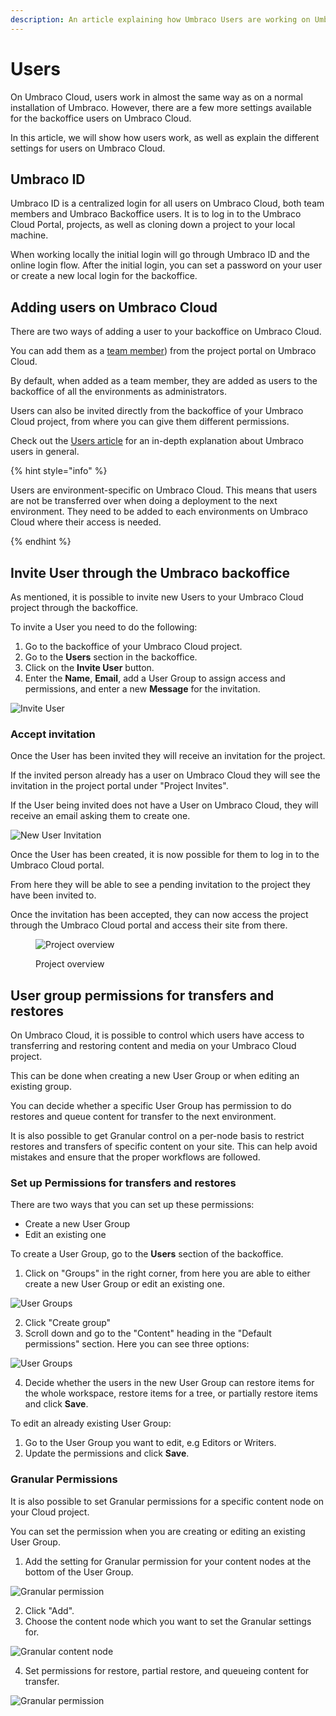 ```yaml
---
description: An article explaining how Umbraco Users are working on Umbraco Cloud.
---
```


# Users

On Umbraco Cloud, users work in almost the same way as on a normal installation of Umbraco. However, there are a few more settings available for the backoffice users on Umbraco Cloud.

In this article, we will show how users work, as well as explain the different settings for users on Umbraco Cloud.

## Umbraco ID

Umbraco ID is a centralized login for all users on Umbraco Cloud, both team members and Umbraco Backoffice users. It is to log in to the Umbraco Cloud Portal, projects, as well as cloning down a project to your local machine.

When working locally the initial login will go through Umbraco ID and the online login flow. After the initial login, you can set a password on your user or create a new local login for the backoffice.

## Adding users on Umbraco Cloud

There are two ways of adding a user to your backoffice on Umbraco Cloud.

You can add them as a [team member](team-members/)) from the project portal on Umbraco Cloud.

By default, when added as a team member, they are added as users to the backoffice of all the environments as administrators.

Users can also be invited directly from the backoffice of your Umbraco Cloud project, from where you can give them different permissions.

Check out the [Users article](https://docs.umbraco.com/umbraco-cms/fundamentals/data/users) for an in-depth explanation about Umbraco users in general.

{% hint style="info" %}

Users are environment-specific on Umbraco Cloud. This means that users are not be transferred over when doing a deployment to the next environment. They need to be added to each environments on Umbraco Cloud where their access is needed.

{% endhint %}

## Invite User through the Umbraco backoffice

As mentioned, it is possible to invite new Users to your Umbraco Cloud project through the backoffice.

To invite a User you need to do the following:

1. Go to the backoffice of your Umbraco Cloud project.
2. Go to the **Users** section in the backoffice.
3. Click on the **Invite User** button.
4. Enter the **Name**, **Email**, add a User Group to assign access and permissions, and enter a new **Message** for the invitation.

![Invite User](../../build-and-customize-your-solution/set-up-your-project/project-settings/images/invite_user.png)

### Accept invitation

Once the User has been invited they will receive an invitation for the project.

If the invited person already has a user on Umbraco Cloud they will see the invitation in the project portal under "Project Invites".

If the User being invited does not have a User on Umbraco Cloud, they will receive an email asking them to create one.

![New User Invitation](../../build-and-customize-your-solution/set-up-your-project/project-settings/images/New_user.png)

Once the User has been created, it is now possible for them to log in to the Umbraco Cloud portal.

From here they will be able to see a pending invitation to the project they have been invited to.

Once the invitation has been accepted, they can now access the project through the Umbraco Cloud portal and access their site from there.

<figure><img src="../../.gitbook/assets/image (33).png" alt="Project overview"><figcaption><p>Project overview</p></figcaption></figure>

## User group permissions for transfers and restores

On Umbraco Cloud, it is possible to control which users have access to transferring and restoring content and media on your Umbraco Cloud project.

This can be done when creating a new User Group or when editing an existing group.

You can decide whether a specific User Group has permission to do restores and queue content for transfer to the next environment.

It is also possible to get Granular control on a per-node basis to restrict restores and transfers of specific content on your site. This can help avoid mistakes and ensure that the proper workflows are followed.

### Set up Permissions for transfers and restores

There are two ways that you can set up these permissions:

* Create a new User Group
* Edit an existing one

To create a User Group, go to the **Users** section of the backoffice.

1. Click on "Groups" in the right corner, from here you are able to either create a new User Group or edit an existing one.

![User Groups](../../build-and-customize-your-solution/set-up-your-project/project-settings/images/Users.png)

2. Click "Create group"
3. Scroll down and go to the "Content" heading in the "Default permissions" section. Here you can see three options:

![User Groups](../../build-and-customize-your-solution/set-up-your-project/project-settings/images/default_permisions-v10.png)

4. Decide whether the users in the new User Group can restore items for the whole workspace, restore items for a tree, or partially restore items and click **Save**.

To edit an already existing User Group:

1. Go to the User Group you want to edit, e.g Editors or Writers.
2. Update the permissions and click **Save**.

### Granular Permissions

It is also possible to set Granular permissions for a specific content node on your Cloud project.

You can set the permission when you are creating or editing an existing User Group.

1. Add the setting for Granular permission for your content nodes at the bottom of the User Group.

![Granular permission](../../build-and-customize-your-solution/set-up-your-project/project-settings/images/Granular.png)

2. Click "Add".
3. Choose the content node which you want to set the Granular settings for.

![Granular content node](../../build-and-customize-your-solution/set-up-your-project/project-settings/images/Granular_node.png)

4. Set permissions for restore, partial restore, and queueing content for transfer.

![Granular permission](../../build-and-customize-your-solution/set-up-your-project/project-settings/images/Granular_permission-v10.png)
